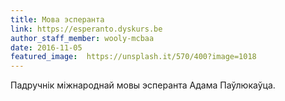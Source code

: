 ```yaml
---
title: Мова эсперанта
link: https://esperanto.dyskurs.be
author_staff_member: wooly-mcbaa
date: 2016-11-05
featured_image:  https://unsplash.it/570/400?image=1018
---
```

Падручнік міжнароднай мовы эсперанта Адама Паўлюкаўца.
